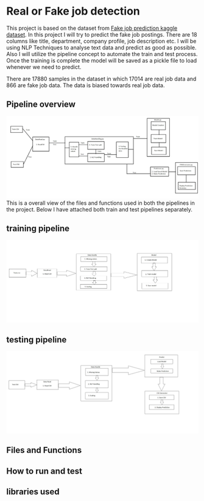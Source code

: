 # Real or Fake job detection
This project is based on the dataset from [Fake job prediction kaggle dataset](https://www.kaggle.com/shivamb/real-or-fake-fake-jobposting-prediction). In this project I will try to predict the fake job postings. There are 18 columns like title, department, company profile, job description etc. I will be using NLP Techniques to analyse text data and predict as good as possible. Also I will utilize the pipeline concept to automate the train and test process. Once the training is complete the model will be saved as a pickle file to load whenever we need to predict.

There are 17880 samples in the dataset in which 17014 are real job data and 866 are fake job data. The data is biased towards real job data.
## Pipeline overview
![](images/pipelineimage.jpg)
This is a overall view of the files and functions used in both the pipelines in the project. Below I have attached both train and test pipelines separately.

## training pipeline
![](images/Trainpipeline.jpg)
## testing pipeline
![](images/Testpipeline.jpg)
## Files and Functions

## How to run and test

## libraries used
